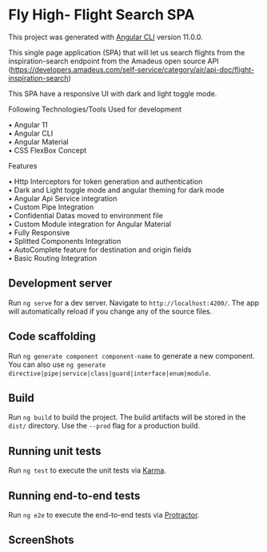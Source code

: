 # Fly High- Flight Search SPA

This project was generated with [Angular CLI](https://github.com/angular/angular-cli) version 11.0.0.

This single page application (SPA) that will let us search flights from the inspiration-search endpoint from the Amadeus open source API (https://developers.amadeus.com/self-service/category/air/api-doc/flight-inspiration-search)

This SPA have a responsive UI with dark and light toggle mode.

Following Technologies/Tools Used for development

• Angular 11 <br>
• Angular CLI <br>
• Angular Material  <br>
• CSS FlexBox Concept<br>

Features

• Http Interceptors for token generation and authentication <br>
• Dark and Light toggle mode and angular theming for dark mode <br>
• Angular Api Service integration   <br>
• Custom Pipe Integration<br>
• Confidential Datas moved to environment file<br>
• Custom Module integration for Angular Material <br>
• Fully Responsive<br>
• Splitted Components Integration<br>
• AutoComplete feature for destination and origin fields<br>
• Basic Routing Integration<br>


## Development server

Run `ng serve` for a dev server. Navigate to `http://localhost:4200/`. The app will automatically reload if you change any of the source files.

## Code scaffolding

Run `ng generate component component-name` to generate a new component. You can also use `ng generate directive|pipe|service|class|guard|interface|enum|module`.

## Build

Run `ng build` to build the project. The build artifacts will be stored in the `dist/` directory. Use the `--prod` flag for a production build.

## Running unit tests

Run `ng test` to execute the unit tests via [Karma](https://karma-runner.github.io).

## Running end-to-end tests

Run `ng e2e` to execute the end-to-end tests via [Protractor](http://www.protractortest.org/).

## ScreenShots
